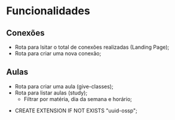 # Funcionalidades

## Conexões
- Rota para lsitar o total de conexões realizadas (Landing Page);
- Rota para criar uma nova conexão;

## Aulas
- Rota para criar uma aula (give-classes);
- Rota para listar aulas (study);
  - Filtrar por matéria, dia da semana e horário;



* CREATE EXTENSION IF NOT EXISTS "uuid-ossp";